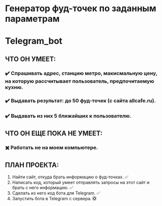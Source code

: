 # Генератор фуд-точек по заданным параметрам
# Telegram_bot

## ЧТО ОН УМЕЕТ:
### ✔️	Спрашивать адрес, станцию метро, макисмальную цену, на которую рассчитывает пользователь, предпочитаемую кухню.
### ✔️	Выдавать результат: до 50 фуд-точек (с сайта allcafe.ru).
### ✔️	Выдавать из них 5 ближайших к пользователю.

## ЧТО ОН ЕЩЕ ПОКА НЕ УМЕЕТ:
### ✖️	Работать не на моем компьютере.

## ПЛАН ПРОЕКТА:
1.	Найти сайт, откуда брать информацию о фуд-точках. ✅
2.	Написать код, который умеет отправлять запросы на этот сайт и брать с него информацию. ✅
3.	Сделать из него код бота для Telegram. ✅
4.	Запустить бота в Telegram с сервера. ❎
